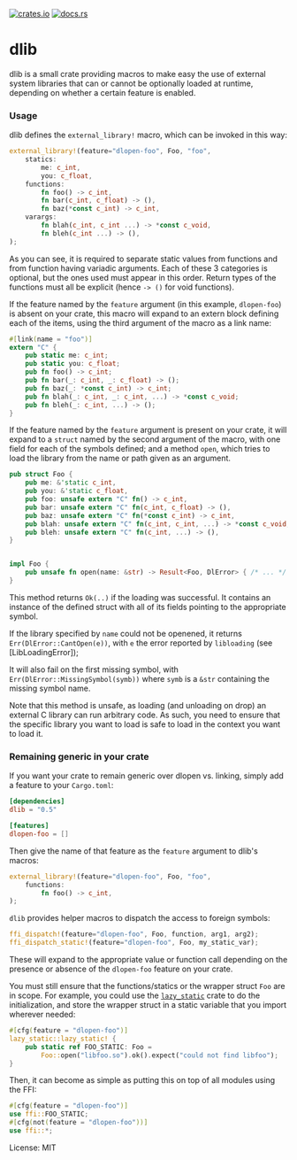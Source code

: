 [![crates.io](https://img.shields.io/crates/v/dlib.svg)](https://crates.io/crates/dlib)
[![docs.rs](https://docs.rs/dlib/badge.svg)](https://docs.rs/dlib)

# dlib

dlib is a small crate providing macros to make easy the use of external system libraries that
can or cannot be optionally loaded at runtime, depending on whether a certain feature is enabled.

### Usage

dlib defines the `external_library!` macro, which can be invoked in this way:

```rust
external_library!(feature="dlopen-foo", Foo, "foo",
    statics:
        me: c_int,
        you: c_float,
    functions:
        fn foo() -> c_int,
        fn bar(c_int, c_float) -> (),
        fn baz(*const c_int) -> c_int,
    varargs:
        fn blah(c_int, c_int ...) -> *const c_void,
        fn bleh(c_int ...) -> (),
);
```

As you can see, it is required to separate static values from functions and from function
having variadic arguments. Each of these 3 categories is optional, but the ones used must appear
in this order. Return types of the functions must all be explicit (hence `-> ()` for void functions).

If the feature named by the `feature` argument (in this example, `dlopen-foo`) is absent on your crate,
this macro will expand to an extern block defining each of the items, using the third argument
of the macro as a link name:

```rust
#[link(name = "foo")]
extern "C" {
    pub static me: c_int;
    pub static you: c_float;
    pub fn foo() -> c_int;
    pub fn bar(_: c_int, _: c_float) -> ();
    pub fn baz(_: *const c_int) -> c_int;
    pub fn blah(_: c_int, _: c_int, ...) -> *const c_void;
    pub fn bleh(_: c_int, ...) -> ();
}

```

If the feature named by the `feature` argument is present on your crate, it will expand to a
`struct` named by the second argument of the macro, with one field for each of the symbols defined;
and a method `open`, which tries to load the library from the name or path given as an argument.

```rust
pub struct Foo {
    pub me: &'static c_int,
    pub you: &'static c_float,
    pub foo: unsafe extern "C" fn() -> c_int,
    pub bar: unsafe extern "C" fn(c_int, c_float) -> (),
    pub baz: unsafe extern "C" fn(*const c_int) -> c_int,
    pub blah: unsafe extern "C" fn(c_int, c_int, ...) -> *const c_void,
    pub bleh: unsafe extern "C" fn(c_int, ...) -> (),
}


impl Foo {
    pub unsafe fn open(name: &str) -> Result<Foo, DlError> { /* ... */ }
}
```

This method returns `Ok(..)` if the loading was successful. It contains an instance of the defined struct
with all of its fields pointing to the appropriate symbol.

If the library specified by `name` could not be openened, it returns `Err(DlError::CantOpen(e))`, with
`e` the error reported by `libloading` (see [LibLoadingError]);

It will also fail on the first missing symbol, with `Err(DlError::MissingSymbol(symb))` where `symb`
is a `&str` containing the missing symbol name.

Note that this method is unsafe, as loading (and unloading on drop) an external C library can run arbitrary
code. As such, you need to ensure that the specific library you want to load is safe to load in the context
you want to load it.

### Remaining generic in your crate

If you want your crate to remain generic over dlopen vs. linking, simply add a feature to your `Cargo.toml`:

```toml
[dependencies]
dlib = "0.5"

[features]
dlopen-foo = []
```

Then give the name of that feature as the `feature` argument to dlib's macros:

```rust
external_library!(feature="dlopen-foo", Foo, "foo",
    functions:
        fn foo() -> c_int,
);
```

`dlib` provides helper macros to dispatch the access to foreign symbols:

```rust
ffi_dispatch!(feature="dlopen-foo", Foo, function, arg1, arg2);
ffi_dispatch_static!(feature="dlopen-foo", Foo, my_static_var);
```

These will expand to the appropriate value or function call depending on the presence or absence of the
`dlopen-foo` feature on your crate.

You must still ensure that the functions/statics or the wrapper struct `Foo` are in scope. For example,
you could use the [`lazy_static`](https://crates.io/crates/lazy_static) crate to do the initialization,
and store the wrapper struct in a static variable that you import wherever needed:

```rust
#[cfg(feature = "dlopen-foo")]
lazy_static::lazy_static! {
    pub static ref FOO_STATIC: Foo =
        Foo::open("libfoo.so").ok().expect("could not find libfoo");
}
```

Then, it can become as simple as putting this on top of all modules using the FFI:

```rust
#[cfg(feature = "dlopen-foo")]
use ffi::FOO_STATIC;
#[cfg(not(feature = "dlopen-foo"))]
use ffi::*;
```

License: MIT
